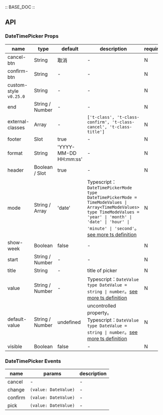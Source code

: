 :: BASE_DOC ::

## API
### DateTimePicker Props

name | type | default | description | required
-- | -- | -- | -- | --
cancel-btn | String | 取消 | \- | N
confirm-btn | String | - | \- | N
custom-style `v0.25.0` | String | - | \- | N
end | String / Number | - | \- | N
external-classes | Array | - | `['t-class', 't-class-confirm', 't-class-cancel', 't-class-title']` | N
footer | Slot | true | \- | N
format | String | 'YYYY-MM-DD HH:mm:ss' | \- | N
header | Boolean / Slot | true | \- | N
mode | String / Array | 'date' | Typescript：`DateTimePickerMode` `type DateTimePickerMode = TimeModeValues \| Array<TimeModeValues> ` `type TimeModeValues = 'year' \| 'month' \| 'date' \| 'hour' \| 'minute' \| 'second'`。[see more ts definition](https://github.com/Tencent/tdesign-miniprogram/tree/develop/src/date-time-picker/type.ts) | N
show-week | Boolean | false | \- | N
start | String / Number | - | \- | N
title | String | - | title of picker | N
value | String / Number | - | Typescript：`DateValue` `type DateValue = string \| number`。[see more ts definition](https://github.com/Tencent/tdesign-miniprogram/tree/develop/src/date-time-picker/type.ts) | N
default-value | String / Number | undefined | uncontrolled property。Typescript：`DateValue` `type DateValue = string \| number`。[see more ts definition](https://github.com/Tencent/tdesign-miniprogram/tree/develop/src/date-time-picker/type.ts) | N
visible | Boolean | false | \- | N

### DateTimePicker Events

name | params | description
-- | -- | --
cancel | \- | \-
change | `(value: DateValue)` | \-
confirm | `(value: DateValue)` | \-
pick | `(value: DateValue)` | \-
